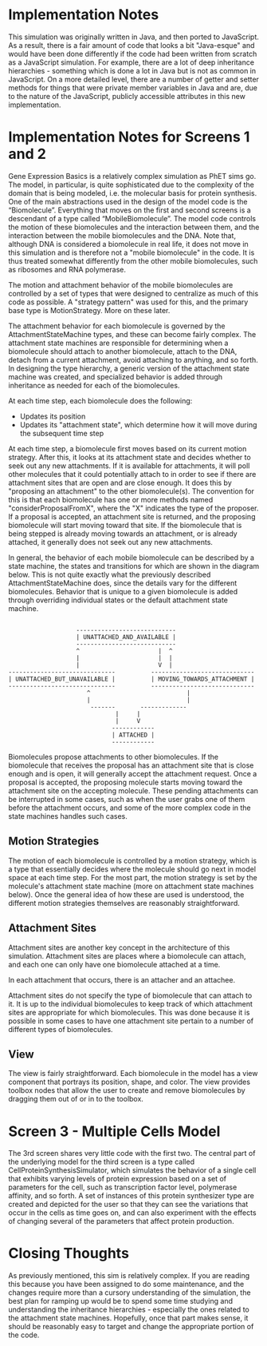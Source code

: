 Implementation Notes
====================

This simulation was originally written in Java, and then ported to JavaScript. As a result, there is a fair amount of
code that looks a bit "Java-esque" and would have been done differently if the code had been written from scratch as a
JavaScript simulation. For example, there are a lot of deep inheritance hierarchies - something which is done a lot in
Java but is not as common in JavaScript. On a more detailed level, there are a number of getter and setter methods for
things that were private member variables in Java and are, due to the nature of the JavaScript, publicly accessible
attributes in this new implementation.

# Implementation Notes for Screens 1 and 2

Gene Expression Basics is a relatively complex simulation as PhET sims go. The model, in particular, is quite
sophisticated due to the complexity of the domain that is being modeled, i.e. the molecular basis for protein synthesis.
One of the main abstractions used in the design of the model code is the “Biomolecule”. Everything that moves on the
first and second screens is a descendant of a type called “MobileBiomolecule”. The model code controls the motion of
these biomolecules and the interaction between them, and the interaction between the mobile biomolecules and the DNA.
Note that, although DNA is considered a biomolecule in real life, it does not move in this simulation and is therefore
not a "mobile biomolecule" in the code. It is thus treated somewhat differently from the other mobile biomolecules, such
as ribosomes and RNA polymerase.

The motion and attachment behavior of the mobile biomolecules are controlled by a set of types that were designed to
centralize as much of this code as possible. A "strategy pattern" was used for this, and the primary base type is
MotionStrategy. More on these later.

The attachment behavior for each biomolecule is governed by the AttachmentStateMachine types, and these can become
fairly complex. The attachment state machines are responsible for determining when a biomolecule should attach to
another biomolecule, attach to the DNA, detach from a current attachment, avoid attaching to anything, and so forth. In
designing the type hierarchy, a generic version of the attachment state machine was created, and specialized behavior is
added through inheritance as needed for each of the biomolecules.

At each time step, each biomolecule does the following:

- Updates its position
- Updates its "attachment state", which determine how it will move during the subsequent time step

At each time step, a biomolecule first moves based on its current motion strategy. After this, it looks at its
attachment state and decides whether to seek out any new attachments. If it is available for attachments, it will poll
other molecules that it could potentially attach to in order to see if there are attachment sites that are open and are
close enough. It does this by
"proposing an attachment" to the other biomolecule(s). The convention for this is that each biomolecule has one or more
methods named "considerProposalFromX", where the "X" indicates the type of the proposer. If a proposal is accepted, an
attachment site is returned, and the proposing biomolecule will start moving toward that site. If the biomolecule that
is being stepped is already moving towards an attachment, or is already attached, it generally does not seek out any new
attachments.

In general, the behavior of each mobile biomolecule can be described by a state machine, the states and transitions for
which are shown in the diagram below. This is not quite exactly what the previously described AttachmentStateMachine
does, since the details vary for the different biomolecules. Behavior that is unique to a given biomolecule is added
through overriding individual states or the default attachment state machine.

```

                   ----------------------------
                   | UNATTACHED_AND_AVAILABLE |
                   ----------------------------
                   ^                      |  ^
                   |                      |  |
                   |                      V  |
------------------------------          -----------------------------
| UNATTACHED_BUT_UNAVAILABLE |          | MOVING_TOWARDS_ATTACHMENT |
------------------------------          -----------------------------
                      ^                           |
                      |                           |
                       -------       -------------
                              |     |
                              |     V
                             ------------
                             | ATTACHED |
                             ------------
```

Biomolecules propose attachments to other biomolecules. If the biomolecule that receives the proposal has an attachment
site that is close enough and is open, it will generally accept the attachment request. Once a proposal is accepted, the
proposing molecule starts moving toward the attachment site on the accepting molecule. These pending attachments can be
interrupted in some cases, such as when the user grabs one of them before the attachment occurs, and some of the more
complex code in the state machines handles such cases.

## Motion Strategies

The motion of each biomolecule is controlled by a motion strategy, which is a type that essentially decides where the
molecule should go next in model space at each time step. For the most part, the motion strategy is set by the
molecule's attachment state machine (more on attachment state machines below). Once the general idea of how these are
used is understood, the different motion strategies themselves are reasonably straightforward.

## Attachment Sites

Attachment sites are another key concept in the architecture of this simulation. Attachment sites are places where a
biomolecule can attach, and each one can only have one biomolecule attached at a time.

In each attachment that occurs, there is an attacher and an attachee.

Attachment sites do not specify the type of biomolecule that can attach to it. It is up to the individual biomolecules
to keep track of which attachment sites are appropriate for which biomolecules. This was done because it is possible in
some cases to have one attachment site pertain to a number of different types of biomolecules.

## View

The view is fairly straightforward. Each biomolecule in the model has a view component that portrays its position,
shape, and color. The view provides toolbox nodes that allow the user to create and remove biomolecules by dragging them
out of or in to the toolbox.

# Screen 3 - Multiple Cells Model

The 3rd screen shares very little code with the first two. The central part of the underlying model for the third screen
is a type called CellProteinSynthesisSimulator, which simulates the behavior of a single cell that exhibits varying
levels of protein expression based on a set of parameters for the cell, such as transcription factor level, polymerase
affinity, and so forth. A set of instances of this protein synthesizer type are created and depicted for the user so
that they can see the variations that occur in the cells as time goes on, and can also experiment with the effects of
changing several of the parameters that affect protein production.

# Closing Thoughts

As previously mentioned, this sim is relatively complex. If you are reading this because you have been assigned to do
some maintenance, and the changes require more than a cursory understanding of the simulation, the best plan for ramping
up would be to spend some time studying and understanding the inheritance hierarchies - especially the ones related to
the attachment state machines. Hopefully, once that part makes sense, it should be reasonably easy to target and change
the appropriate portion of the code.